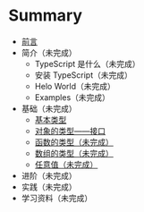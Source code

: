 # Summary

- [前言](README.md)
- 简介（未完成）
  - TypeScript 是什么（未完成）
  - 安装 TypeScript（未完成）
  - Helo World（未完成）
  - Examples（未完成）
- 基础（未完成）
  - [基本类型](basics/basic-types.md)
  - [对象的类型——接口](basics/type-of-object-interfaces.md)
  - [函数的类型（未完成）](basics/type-of-function.md)
  - [数组的类型（未完成）](basics/type-of-array.md)
  - [任意值（未完成）](basics/any.md)
- 进阶（未完成）
- 实践（未完成）
- 学习资料（未完成）
